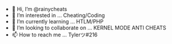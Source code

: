 - 👋 Hi, I’m @rainycheats
- 👀 I’m interested in ... Cheating/Coding
- 🌱 I’m currently learning ... HTLM/PHP
- 💞️ I’m looking to collaborate on ... KERNEL MODE ANTI CHEATS
- 📫 How to reach me ... Tylerツ#216
